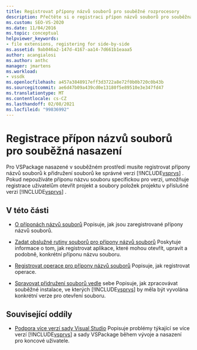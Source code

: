 ```yaml
---
title: Registrovat přípony názvů souborů pro souběžné rozprocesory
description: Přečtěte si o registraci přípon názvů souborů pro souběžná nasazení, která uživatelům umožňují otevřít soubory v příslušné verzi sady Visual Studio.
ms.custom: SEO-VS-2020
ms.date: 11/04/2016
ms.topic: conceptual
helpviewer_keywords:
- file extensions, registering for side-by-side
ms.assetid: 9ab046a2-147d-4167-aa14-7d661b1eaaa5
author: acangialosi
ms.author: anthc
manager: jmartens
ms.workload:
- vssdk
ms.openlocfilehash: a457a3848917eff3d3722a8e72f0b0b720c0b43b
ms.sourcegitcommit: ae6d47b09a439cd0e13180f5e89510e3e347fd47
ms.translationtype: MT
ms.contentlocale: cs-CZ
ms.lasthandoff: 02/08/2021
ms.locfileid: "99836992"
---
```

# <a name="register-file-name-extensions-for-side-by-side-deployments"></a>Registrace přípon názvů souborů pro souběžná nasazení
Pro VSPackage nasazené v souběžném prostředí musíte registrovat přípony názvů souborů k přidružení souborů ke správné verzi [!INCLUDE[vsprvs](../code-quality/includes/vsprvs_md.md)] . Pokud nepoužíváte příponu názvu souboru specifickou pro verzi, umožňuje registrace uživatelům otevřít projekt a soubory položek projektu v příslušné verzi [!INCLUDE[vsprvs](../code-quality/includes/vsprvs_md.md)] .

## <a name="in-this-section"></a>V této části
- [O příponách názvů souborů](../extensibility/about-file-name-extensions.md) Popisuje, jak jsou zaregistrované přípony názvů souborů.

- [Zadat obslužné rutiny souborů pro přípony názvů souborů](../extensibility/specifying-file-handlers-for-file-name-extensions.md) Poskytuje informace o tom, jak registrovat aplikace, které mohou otevřít, upravit a podobně, konkrétní příponu názvu souboru.

- [Registrovat operace pro přípony názvů souborů](../extensibility/registering-verbs-for-file-name-extensions.md) Popisuje, jak registrovat operace.

- [Spravovat přidružení souborů vedle](../extensibility/managing-side-by-side-file-associations.md) sebe Popisuje, jak zpracovávat souběžné instalace, ve kterých [!INCLUDE[vsprvs](../code-quality/includes/vsprvs_md.md)] by měla být vyvolána konkrétní verze pro otevření souboru.

## <a name="related-sections"></a>Související oddíly
- [Podpora více verzí sady Visual Studio](../extensibility/supporting-multiple-versions-of-visual-studio.md) Popisuje problémy týkající se více verzí [!INCLUDE[vsprvs](../code-quality/includes/vsprvs_md.md)] a sady VSPackage během vývoje a nasazení pro koncové uživatele.
